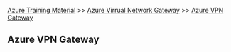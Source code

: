 [Azure Training Material](../../index.md) >> [Azure Virrual Network Gateway](index.md) >> [Azure VPN Gateway](.)

## Azure VPN Gateway
